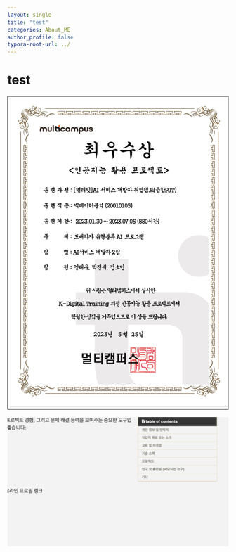 ```yaml
---
layout: single
title: "test"
categories: About_ME
author_profile: false
typora-root-url: ../
---
```


# test 

![최우수상 상장](/images/2024-05-08-Test/SCR-20240512-bcpu.png)



![SCR-20240511-uovl](/images/2024-05-08-Test/SCR-20240511-uovl.png)
